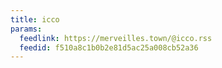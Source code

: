 ```yaml
---
title: icco
params:
  feedlink: https://merveilles.town/@icco.rss
  feedid: f510a8c1b0b2e81d5ac25a008cb52a36
---
```

